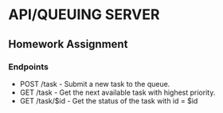 # API/QUEUING SERVER
## Homework Assignment

### Endpoints
* POST /task - Submit a new task to the queue.
* GET  /task - Get the next available task with highest priority.
* GET  /task/$id - Get the status of the task with id = $id